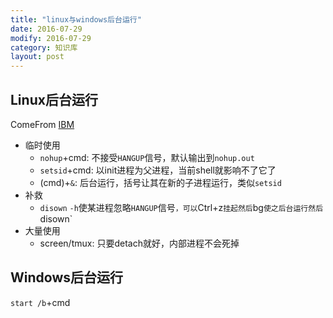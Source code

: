 ```yaml
---
title: "linux与windows后台运行"
date: 2016-07-29
modify: 2016-07-29
category: 知识库
layout: post
---
```


## Linux后台运行
ComeFrom [IBM](http://www.ibm.com/developerworks/cn/linux/l-cn-nohup/)

* 临时使用
    * `nohup`+cmd: 不接受`HANGUP`信号，默认输出到`nohup.out`
    * `setsid`+cmd: 以init进程为父进程，当前shell就影响不了它了
    * (cmd)+`&`: 后台运行，括号让其在新的子进程运行，类似`setsid`
* 补救
    * `disown` `-h`使某进程忽略`HANGUP`信号`，可以`Ctrl+z`挂起然后`bg`使之后台运行然后`disown`
* 大量使用
    * screen/tmux: 只要detach就好，内部进程不会死掉

## Windows后台运行

`start /b`+cmd
